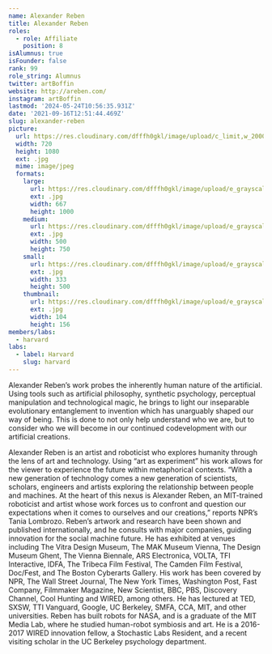 ```yaml
---
name: Alexander Reben
title: Alexander Reben
roles:
  - role: Affiliate
    position: 8
isAlumnus: true
isFounder: false
rank: 99
role_string: Alumnus
twitter: artBoffin
website: http://areben.com/
instagram: artBoffin
lastmod: '2024-05-24T10:56:35.931Z'
date: '2021-09-16T12:51:44.469Z'
slug: alexander-reben
picture:
  url: https://res.cloudinary.com/dfffh0gkl/image/upload/c_limit,w_2000,h_2000/e_grayscale/v1629122111/alexander_5d5278090b.jpg
  width: 720
  height: 1080
  ext: .jpg
  mime: image/jpeg
  formats:
    large:
      url: https://res.cloudinary.com/dfffh0gkl/image/upload/e_grayscale/v1629122112/large_alexander_5d5278090b.jpg
      ext: .jpg
      width: 667
      height: 1000
    medium:
      url: https://res.cloudinary.com/dfffh0gkl/image/upload/e_grayscale/v1629122113/medium_alexander_5d5278090b.jpg
      ext: .jpg
      width: 500
      height: 750
    small:
      url: https://res.cloudinary.com/dfffh0gkl/image/upload/e_grayscale/v1629122113/small_alexander_5d5278090b.jpg
      ext: .jpg
      width: 333
      height: 500
    thumbnail:
      url: https://res.cloudinary.com/dfffh0gkl/image/upload/e_grayscale/v1629122112/thumbnail_alexander_5d5278090b.jpg
      ext: .jpg
      width: 104
      height: 156
members/labs:
  - harvard
labs:
  - label: Harvard
    slug: harvard
---
```

Alexander Reben’s work probes the inherently human nature of the artificial. Using tools such as artificial philosophy, synthetic psychology, perceptual manipulation and technological magic, he brings to light our inseparable evolutionary entanglement to invention which has unarguably shaped our way of being. This is done to not only help understand who we are, but to consider who we will become in our continued codevelopment with our artificial creations.

Alexander Reben is an artist and roboticist who explores humanity through the lens of art and technology. Using “art as experiment” his work allows for the viewer to experience the future within metaphorical contexts. “With a new generation of technology comes a new generation of scientists, scholars, engineers and artists exploring the relationship between people and machines. At the heart of this nexus is Alexander Reben, an MIT-trained roboticist and artist whose work forces us to confront and question our expectations when it comes to ourselves and our creations,” reports NPR’s Tania Lombrozo. Reben’s artwork and research have been shown and published internationally, and he consults with major companies, guiding innovation for the social machine future. He has exhibited at venues including The Vitra Design Museum, The MAK Museum Vienna, The Design Museum Ghent, The Vienna Biennale, ARS Electronica, VOLTA, TFI Interactive, IDFA, The Tribeca Film Festival, The Camden Film Festival, Doc/Fest, and The Boston Cyberarts Gallery. His work has been covered by NPR, The Wall Street Journal, The New York Times, Washington Post, Fast Company, Filmmaker Magazine, New Scientist, BBC, PBS, Discovery Channel, Cool Hunting and WIRED, among others. He has lectured at TED, SXSW, TTI Vanguard, Google, UC Berkeley, SMFA, CCA, MIT, and other universities. Reben has built robots for NASA, and is a graduate of the MIT Media Lab, where he studied human-robot symbiosis and art. He is a 2016-2017 WIRED innovation fellow, a Stochastic Labs Resident, and a recent visiting scholar in the UC Berkeley psychology department.